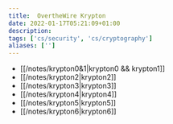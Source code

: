```yaml
---
title:  OvertheWire Krypton
date: 2022-01-17T05:21:09+01:00
description: 
tags: ['cs/security', 'cs/cryptography']
aliases: ['']
---
```

- [[/notes/krypton0&1|krypton0 && krypton1]]
- [[/notes/krypton2|krypton2]]
- [[/notes/krypton3|krypton3]]
- [[/notes/krypton4|krypton4]]
- [[/notes/krypton5|krypton5]]
- [[/notes/krypton6|krypton6]]